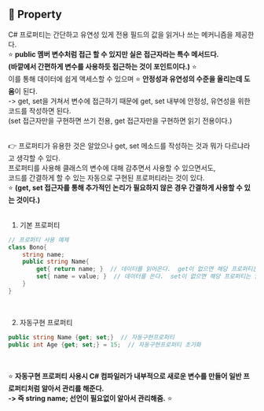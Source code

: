 ## 🔔 Property
C# 프로퍼티는 간단하고 유연성 있게 전용 필드의 값을 읽거나 쓰는 메커니즘을 제공한다.<br>
⭐ **public 멤버 변수처럼 접근 할 수 있지만 실은 접근자라는 특수 메서드다.<br>
(바깥에서 간편하게 변수를 사용하듯 접근하는 것이 포인트이다.)** ⭐<br>
이를 통해 데이터에 쉽게 액세스할 수 있으며 ⭐ **안정성과 유연성의 수준을 올리는데 도움**이 된다.<br> 
-> get, set을 거쳐서 변수에 접근하기 때문에 get, set 내부에 안정성, 유연성을 위한 코드를 작성하면 된다.<br>
(set 접근자만을 구현하면 쓰기 전용, get 접근자만을 구현하면 읽기 전용이다.)<br>
<br>

👉 프로퍼티가 유용한 것은 알았으나 get, set 메소드를 작성하는 것과 뭐가 다르냐라고 생각할 수 있다.<br>
프로퍼티를 사용해 클래스의 변수에 대해 감추면서 사용할 수 있으면서도,<br>
코드를 간결하게 할 수 있는 자동으로 구현된 프로퍼티라는 것이 있다.<br>
⭐ **(get, set 접근자를 통해 추가적인 논리가 필요하지 않은 경우 간결하게 사용할 수 있는 것이다.)**<br>
<br>


1. 기본 프로퍼티
```c#
// 프로퍼티 사용 예제
class Bono{
    string name;
    public string Name{
        get{ return name; }  // 데이터를 읽어온다.  get이 없으면 해당 프로퍼티는 쓰기 전용이 된다
        set{ name = value; }  // 데이터를 쓴다.  set이 없으면 해당 프로퍼티는 읽기 전용이 된다
    }
}
```
<br>

2. 자동구현 프로퍼티
```c#
public string Name {get; set;}  // 자동구현프로퍼티
public int Age {get; set;} = 15;  // 자동구현프로퍼티 초기화
```
<br>

⭐ **자동구현 프로퍼티 사용시 C# 컴파일러가 내부적으로 새로운 변수를 만들어 일반 프로퍼티처럼 알아서 관리를 해준다.<br>
-> 즉 string name; 선언이 필요없이 알아서 관리해줌.** ⭐<br>
<br>
<br>
